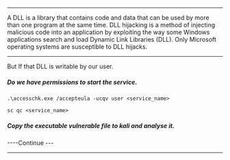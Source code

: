 - - -
A DLL is a library that contains code and data that can be used by more than one program at the same time.
DLL hijacking is a method of injecting malicious code into an application by exploiting the way some Windows applications search and load Dynamic Link Libraries (DLL). Only Microsoft operating systems are susceptible to DLL hijacks.
- - -

But If that DLL is writable by our user.

##### Do we have permissions to start the service.

```
.\accesschk.exe /accepteula -ucqv user <service_name>
```

```
sc qc <service_name>
```

##### Copy the executable vulnerable file to kali and analyse it.

----Continue ---

- - - 

